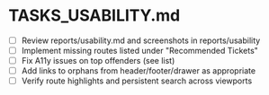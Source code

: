 # TASKS_USABILITY.md

- [ ] Review reports/usability.md and screenshots in reports/usability
- [ ] Implement missing routes listed under "Recommended Tickets"
- [ ] Fix A11y issues on top offenders (see list)
- [ ] Add links to orphans from header/footer/drawer as appropriate
- [ ] Verify route highlights and persistent search across viewports
